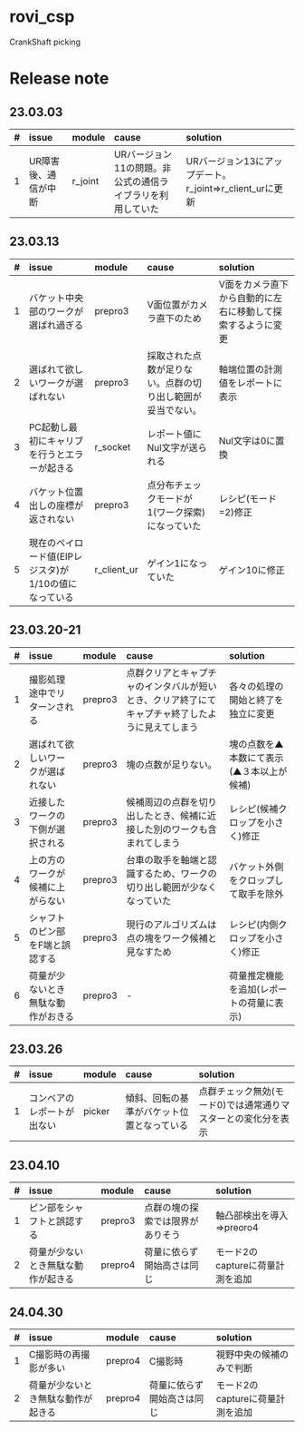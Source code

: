 # rovi_csp
CrankShaft picking

# Release note

## 23.03.03

|#|issue|module|cause|solution|
|:---|:---|:---|:---|:---|
|1|UR障害後、通信が中断|r_joint|URバージョン11の問題。非公式の通信ライブラリを利用していた|URバージョン13にアップデート。r_joint⇒r_client_urに更新|


## 23.03.13

|#|issue|module|cause|solution|
|:---|:---|:---|:---|:---|
|1|バケット中央部のワークが選ばれ過ぎる|prepro3|V面位置がカメラ直下のため|V面をカメラ直下から自動的に左右に移動して探索するように変更|
|2|選ばれて欲しいワークが選ばれない|prepro3|採取された点数が足りない。点群の切り出し範囲が妥当でない。|軸端位置の計測値をレポートに表示|
|3|PC起動し最初にキャリブを行うとエラーが起きる|r_socket|レポート値にNul文字が送られる|Nul文字は0に置換|
|4|バケット位置出しの座標が返されない|prepro3|点分布チェックモードが1(ワーク探索)になっていた|レシピ(モード=2)修正|
|5|現在のペイロード値(EIPレジスタ)が1/10の値になっている|r_client_ur|ゲイン1になっていた|ゲイン10に修正|

## 23.03.20-21

|#|issue|module|cause|solution|
|:---|:---|:---|:---|:---|
|1|撮影処理途中でリターンされる|prepro3|点群クリアとキャプチャのインタバルが短いとき、クリア終了にてキャプチャ終了したように見えてしまう|各々の処理の開始と終了を独立に変更|
|2|選ばれて欲しいワークが選ばれない|prepro3|塊の点数が足りない。|塊の点数を▲本数にて表示(▲３本以上が候補)|
|3|近接したワークの下側が選択される|prepro3|候補周辺の点群を切り出したとき、候補に近接した別のワークも含まれてしまう|レシピ(候補クロップを小さく)修正|
|4|上の方のワークが候補に上がらない|prepro3|台車の取手を軸端と認識するため、ワークの切り出し範囲が少なくなっていた|バケット外側をクロップして取手を除外|
|5|シャフトのピン部をF端と誤認する|prepro3|現行のアルゴリズムは点の塊をワーク候補と見なすため|レシピ(内側クロップを小さく)修正|
|6|荷量が少ないとき無駄な動作がおきる|prepro3|-|荷量推定機能を追加(レポートの荷量に表示)

## 23.03.26

|#|issue|module|cause|solution|
|:---|:---|:---|:---|:---|
|1|コンベアのレポートが出ない|picker|傾斜、回転の基準がバケット位置となっている|点群チェック無効(モード0)では通常通りマスターとの変化分を表示|


## 23.04.10
|#|issue|module|cause|solution|
|:---|:---|:---|:---|:---|
|1|ピン部をシャフトと誤認する|prepro3|点群の塊の探索では限界がありそう|軸凸部検出を導入⇒preoro4|
|2|荷量が少ないとき無駄な動作が起きる|prepro4|荷量に依らず開始高さは同じ|モード2のcaptureに荷量計測を追加|

## 24.04.30
|#|issue|module|cause|solution|
|:---|:---|:---|:---|:---|
|1|C撮影時の再撮影が多い|prepro4|C撮影時|視野中央の候補のみで判断|
|2|荷量が少ないとき無駄な動作が起きる|prepro4|荷量に依らず開始高さは同じ|モード2のcaptureに荷量計測を追加|


